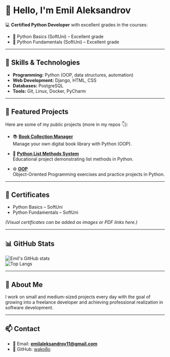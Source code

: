 # 👋 Hello, I'm Emil Aleksandrov

💻 **Certified Python Developer** with excellent grades in the courses:  
- 🐍 Python Basics (SoftUni) – Excellent grade  
- 🐍 Python Fundamentals (SoftUni) – Excellent grade  

---

## 🔧 Skills & Technologies
- **Programming:** Python (OOP, data structures, automation)  
- **Web Development:** Django, HTML, CSS  
- **Databases:** PostgreSQL  
- **Tools:** Git, Linux, Docker, PyCharm  

---

## 🚀 Featured Projects
Here are some of my public projects (more in my repos 👇):

- 📚 [**Book Collection Manager**](https://github.com/wako8o/Book-Collection-Manager)  
  Manage your own digital book library with Python (OOP).  

- 🐍 [**Python List Methods System**](https://github.com/wako8o/Python-List-Methods-System)  
  Educational project demonstrating list methods in Python.  

- ⚙️ [**OOP**](https://github.com/wako8o/OOP)  
  Object-Oriented Programming exercises and practice projects in Python.  


---

## 📜 Certificates
- Python Basics – SoftUni  
- Python Fundamentals – SoftUni  

*(Visual certificates can be added as images or PDF links here.)*

---

## 📊 GitHub Stats
![Emil's GitHub stats](https://github-readme-stats.vercel.app/api?username=wako8o&show_icons=true&theme=radical)  
![Top Langs](https://github-readme-stats.vercel.app/api/top-langs/?username=wako8o&layout=compact&theme=radical)

---

## 🧪 About Me
I work on small and medium-sized projects every day with the goal of growing into a freelance developer and achieving professional realization in software development.  

---

## 📫 Contact
- 📧 Email: **emilaleksandrov11@gmail.com**  
- 🐙 GitHub: [wako8o](https://github.com/wako8o)  
